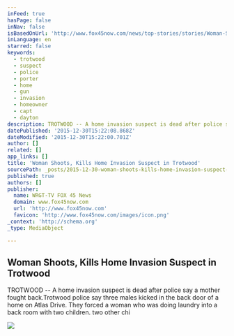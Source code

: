 ```yaml
---
inFeed: true
hasPage: false
inNav: false
isBasedOnUrl: 'http://www.fox45now.com/news/top-stories/stories/Woman-Shoots-Kills-Home-Invasion-Suspect-in-Trotwood-245926.shtml?wap=0'
inLanguage: en
starred: false
keywords:
  - trotwood
  - suspect
  - police
  - porter
  - home
  - gun
  - invasion
  - homeowner
  - capt
  - dayton
description: TROTWOOD -- A home invasion suspect is dead after police say a mother fought back.Trotwood police say three males kicked in the back door of a home on Atlas Drive. They forced a woman who was doing laundry into a back room with two children. two other chi
datePublished: '2015-12-30T15:22:08.868Z'
dateModified: '2015-12-30T15:22:00.701Z'
author: []
related: []
app_links: []
title: 'Woman Shoots, Kills Home Invasion Suspect in Trotwood'
sourcePath: _posts/2015-12-30-woman-shoots-kills-home-invasion-suspect-in-trotwood-st.md
published: true
authors: []
publisher:
  name: WRGT-TV FOX 45 News
  domain: www.fox45now.com
  url: 'http://www.fox45now.com'
  favicon: 'http://www.fox45now.com/images/icon.png'
_context: 'http://schema.org'
_type: MediaObject

---
```

<article style=""><h1>Woman Shoots, Kills Home Invasion Suspect in Trotwood</h1><p>TROTWOOD -- A home invasion suspect is dead after police say a mother fought back.Trotwood police say three males kicked in the back door of a home on Atlas Drive. They forced a woman who was doing laundry into a back room with two children. two other chi</p><img src="https://s3-us-west-2.amazonaws.com/the-grid-img/p/01be0a4f296747da1dcac7d9b98e3a5543b4cbaa.jpg" /></article>